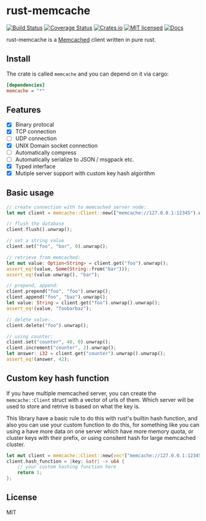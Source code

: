 # rust-memcache

[![Build Status](https://travis-ci.org/aisk/rust-memcache.svg?branch=master)](https://travis-ci.org/aisk/rust-memcache)
[![Coverage Status](https://coveralls.io/repos/github/aisk/rust-memcache/badge.svg?branch=master)](https://coveralls.io/github/aisk/rust-memcache?branch=master)
[![Crates.io](https://img.shields.io/crates/v/memcache.svg)](https://crates.io/crates/memcache)
[![MIT licensed](https://img.shields.io/badge/license-MIT-blue.svg)](./LICENSE)
[![Docs](https://docs.rs/memcache/badge.svg)](https://docs.rs/memcache/)

rust-memcache is a [Memcached](https://memcached.org/) client written in pure rust.

## Install

The crate is called `memcache` and you can depend on it via cargo:

```ini
[dependencies]
memcache = "*"
```

## Features

- [x] Binary protocal
- [x] TCP connection
- [ ] UDP connection
- [x] UNIX Domain socket connection
- [ ] Automatically compress
- [ ] Automatically serialize to JSON / msgpack etc.
- [x] Typed interface
- [x] Mutiple server support with custom key hash algorithm

## Basic usage

```rust
// create connection with to memcached server node:
let mut client = memcache::Client::new(["memcache://127.0.0.1:12345").unwrap();

// flush the database
client.flush().unwrap();

// set a string value
client.set("foo", "bar", 0).unwrap();

// retrieve from memcached:
let mut value: Option<String> = client.get("foo").unwrap();
assert_eq!(value, Some(String::from("bar")));
assert_eq!(value.unwrap(), "bar");

// prepend, append:
client.prepend("foo", "foo").unwrap();
client.append("foo", "baz").unwrap();
let value: String = client.get("foo").unwrap().unwrap();
assert_eq!(value, "foobarbaz");

// delete value:
client.delete("foo").unwrap();

// using counter:
client.set("counter", 40, 0).unwrap();
client.increment("counter", 2).unwrap();
let answer: i32 = client.get("counter").unwrap().unwrap();
assert_eq!(answer, 42);
```

## Custom key hash function

If you have multiple memcached server, you can create the `memcache::Client` struct with a vector of urls of them. Which server will be used to store and retrive is based on what the key is.

This library have a basic rule to do this with rust's builtin hash function, and also you can use your custom function to do this, for something like you can using a have more data on one server which have more memory quota, or cluster keys with their prefix, or using consitent hash for large memcached cluster.

```rust
let mut client = memcache::Client::new(vec!["memcache://127.0.0.1:12345", "memcache:///tmp/memcached.sock"]).unwrap();
client.hash_function = |key: &str| -> u64 {
    // your custom hashing function here
    return 1;
};
```

## License

MIT
